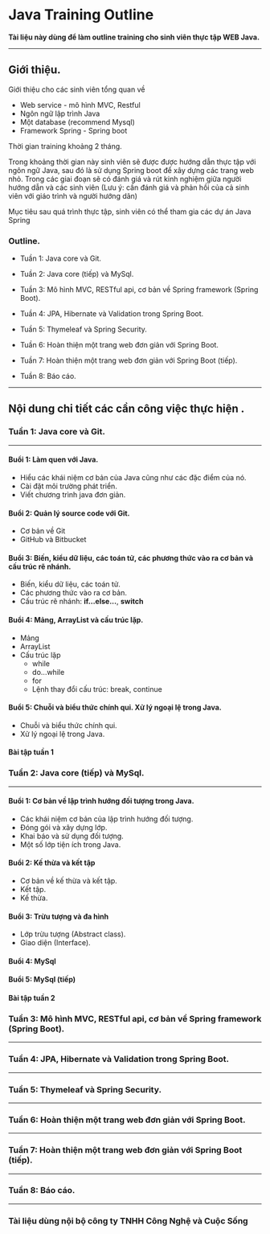 # Java Training Outline 

__Tài liệu này dùng để làm outline training cho sinh viên thực tập WEB Java.__

----

## Giới thiệu.

Giới thiệu cho các sinh viên tổng quan về 

* Web service - mô hình MVC, Restful 
* Ngôn ngữ lập trình Java
* Một database (recommend Mysql) 
* Framework Spring - Spring boot

Thời gian training khoảng 2 tháng.

Trong khoảng thời gian này sinh viên sẽ được được hướng dẫn thực tập với ngôn ngữ Java, sau đó là sử dụng Spring boot để xây dựng các trang web nhỏ. Trong các giai đoạn sẽ có đánh giá và rút kinh nghiệm giữa người hướng dẫn và các sinh viên (Lưu ý: cần đánh giá và phản hồi của cả sinh viên với giáo trình và người hướng dãn)

Mục tiêu sau quá trình thực tập, sinh viên có thể tham gia các dự án Java Spring

### Outline.
* Tuần 1: Java core và Git.

* Tuần 2: Java core (tiếp) và MySql.

* Tuần 3: Mô hình MVC, RESTful api, cơ bản về Spring framework (Spring Boot).

* Tuần 4: JPA, Hibernate và Validation trong Spring Boot.

* Tuần 5: Thymeleaf và Spring Security.

* Tuần 6: Hoàn thiện một trang web đơn giản với Spring Boot.

* Tuần 7: Hoàn thiện một trang web đơn giản với Spring Boot (tiếp).

* Tuần 8: Báo cáo.

----

## Nội dung chi tiết các cần công việc thực hiện .

### Tuần 1: Java core và Git.
------

#### Buổi 1: Làm quen với Java.
- Hiểu các khái niệm cơ bản của Java cũng như các đặc điểm của nó.
- Cài đặt môi trường phát triển.
- Viết chương trình java đơn giản.

#### Buổi 2: Quản lý source code với Git.
- Cơ bản về Git 
- GitHub và Bitbucket

#### Buổi 3: Biến, kiểu dữ liệu, các toán tử, các phương thức vào ra cơ bản và cấu trúc rẽ nhánh.
- Biến, kiểu dữ liệu, các toán tử.
- Các phương thức vào ra cơ bản.
- Cấu trúc rẽ nhánh: **if...else...**, **switch** 

#### Buổi 4: Mảng, ArrayList và cấu trúc lặp.
- Mảng 
- ArrayList
- Cấu trúc lặp
  + while
  + do...while
  + for
  + Lệnh thay đổi cấu trúc: break, continue
  
#### Buổi 5: Chuỗi và biểu thức chính qui. Xử lý ngoại lệ trong Java.
- Chuỗi và biểu thức chính qui.
- Xử lý ngoại lệ trong Java.

#### Bài tập tuần 1

### Tuần 2: Java core (tiếp) và MySql.
------

#### Buổi 1: Cơ bản về lập trình hướng đối tượng trong Java.
- Các khái niệm cơ bản của lập trình hướng đối tượng.
- Đóng gói và xây dựng lớp.
- Khai báo và sử dụng đối tượng.
- Một số lớp tiện ích trong Java.

#### Buổi 2: Kế thừa và kết tập
- Cơ bản về kế thừa và kết tập.
- Kết tập.
- Kế thừa.

#### Buổi 3: Trừu tượng và đa hình
- Lớp trừu tượng (Abstract class).
- Giao diện (Interface).

#### Buổi 4: MySql

#### Buổi 5: MySql (tiếp)

#### Bài tập tuần 2


### Tuần 3: Mô hình MVC, RESTful api, cơ bản về Spring framework (Spring Boot).
------

### Tuần 4: JPA, Hibernate và Validation trong Spring Boot.
------
### Tuần 5: Thymeleaf và Spring Security.
------
### Tuần 6: Hoàn thiện một trang web đơn giản với Spring Boot.
------
### Tuần 7: Hoàn thiện một trang web đơn giản với Spring Boot (tiếp).
------
### Tuần 8: Báo cáo.
----

### Tài liệu dùng nội bộ công ty TNHH Công Nghệ và Cuộc Sống

